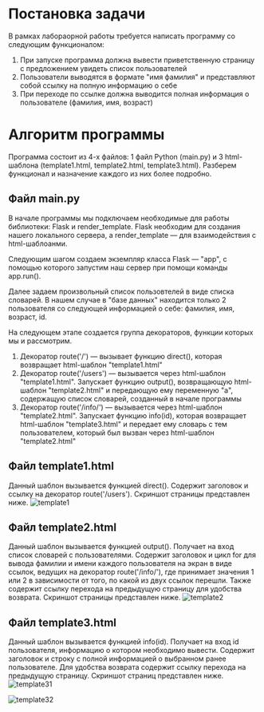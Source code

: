 # Постановка задачи
В рамках лабораорной работы требуется написать программу со следующим функционалом:
1. При запуске программа должна вывести приветственную страницу с предложением увидеть список пользователей
2. Пользователи выводятся в формате "имя фамилия" и представляют собой ссылку на полную информацию о себе
3. При переходе по ссылке должна выводится полная информация о пользователе (фамилия, имя, возраст)

# Алгоритм программы
Программа состоит из 4-х файлов: 1 файл Python (main.py) и 3 html-шаблона (template1.html, template2.html, template3.html). Разберем функционал и назначение каждого из них более подробно.

## Файл main.py
В начале программы мы подключаем необходимые для работы библиотеки: Flask и render_template. Flask необходим для создания нашего локального сервера, а render_template — для взаимодействия с html-шаблоанми.

Следующим шагом создаем экземпляр класса Flask — "app", с помощью которого запустим наш сервер при помощи команды app.run().

Далее задаем произвольный список пользовтелей в виде списка словарей. В нашем случае в "базе данных" находится только 2 пользователя со следующей информацией о себе: фамилия, имя, возраст, id.

На следующем этапе создается группа декораторов, функции которых мы и рассмотрим.
1. Декоратор route('/') — вызывает функцию direct(), которая возвращает html-шаблон "template1.html"
2. Декоратор route('/users') — вызывается через html-шаблон "template1.html". Запускает функцию output(), возвращающую html-шаблон "template2.html" и передающую ему переменную "а", содержащую список словарей, созданный в начале программы
3. Декоратор route('/info/<id>') — вызывается через html-шаблон "template2.html". Запускает функцию info(id), которая возвращает html-шаблон "template3.html" и передает ему словарь с тем пользователем, который был вызван через html-шаблон "template2.html"

## Файл template1.html
Данный шаблон вызывается функцией direct(). Содержит заголовок и ссылку на декоратор route('/users'). Скриншот страницы представлен ниже.
![template1](https://user-images.githubusercontent.com/104832128/166515414-be9ba0a7-ebf6-4d36-93dd-e029268df0e3.png)

## Файл template2.html
Данный шаблон вызывается функцией output(). Получает на вход список словарей с пользователями. Содержит заголовок и цикл for для вывода фамилии и имени каждого пользователя на экран в виде ссылок, ведущих на декоратор route('/info/<id>'), где <id> принимает значения 1 или 2 в зависимости от того, по какой из двух ссылок перешли. Также содержит ссылку перехода на предыдущую страницу для удобства возврата. Скриншот страницы представлен ниже.
![template2](https://user-images.githubusercontent.com/104832128/166517367-a66f463d-d01e-4e7d-b068-7db044cf36ea.png)

## Файл template3.html
Данный шаблон вызывается функцией info(id). Получает на вход id пользователя, информацию о котором необходимо вывести. Содержит заголовок и строку с полной информацией о выбранном ранее пользователе. Для удобства возврата содержит ссылку перехода на предыдущую страницу. Скриншот страниц представлен ниже.
![template31](https://user-images.githubusercontent.com/104832128/166517915-31b1cc90-2dc3-4a7e-bda4-ec6a86bd7016.png)

![template32](https://user-images.githubusercontent.com/104832128/166517952-9526de53-3c26-4df3-bdf0-1e9ebbac031c.png)
